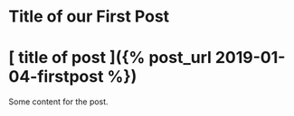 # Title of our First Post
# [ title of post ]({% post_url 2019-01-04-firstpost %})

Some content for the post.
